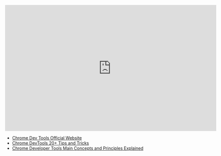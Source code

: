 <iframe width="697" height="415" src="https://www.youtube.com/embed/ig_1bvufUPo" title="YouTube video player" frameborder="0" allow="accelerometer; autoplay; clipboard-write; encrypted-media; gyroscope; picture-in-picture; web-share" allowfullscreen></iframe>


- [Chrome Dev Tools Official Website](https://developer.chrome.com/docs/devtools/)
- [Chrome DevTools 20+ Tips and Tricks](https://www.keycdn.com/blog/chrome-devtools)
- [Chrome Developer Tools Main Concepts and Principles Explained](https://www.bitdegree.org/learn/chrome-developer-tools)